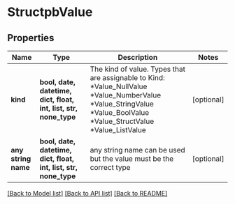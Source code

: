# StructpbValue


## Properties
Name | Type | Description | Notes
------------ | ------------- | ------------- | -------------
**kind** | **bool, date, datetime, dict, float, int, list, str, none_type** | The kind of value.  Types that are assignable to Kind:   *Value_NullValue  *Value_NumberValue  *Value_StringValue  *Value_BoolValue  *Value_StructValue  *Value_ListValue | [optional] 
**any string name** | **bool, date, datetime, dict, float, int, list, str, none_type** | any string name can be used but the value must be the correct type | [optional]

[[Back to Model list]](../README.md#documentation-for-models) [[Back to API list]](../README.md#documentation-for-api-endpoints) [[Back to README]](../README.md)


